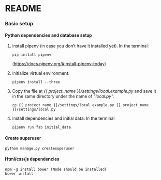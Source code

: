 # README #

### Basic setup ###
#### Python dependencies and database setup

1. Install pipenv (in case you don't have it installed yet).
    In the terminal:
    ```
    pip install pipenv
    ```
    (https://docs.pipenv.org/#install-pipenv-today)

2. Initialize virtual environment:
    ```
    pipenv install --three
    ```
    
3. Copy the file at *{{ project_name }}/settings/local.example.py* and save it in the same directory under the name of *"local.py"*:
    ```
    cp {{ project_name }}/settings/local.example.py {{ project_name }}/settings/local.py
    
4. Install dependencies and initial data:
    In the terminal
    ```
    pipenv run fab initial_data
    ```

#### Create superuser

```
python manage.py createsuperuser
```

#### Html/css/js dependencies

```
npm -g install bower (Node should be installed)
bower install
```
